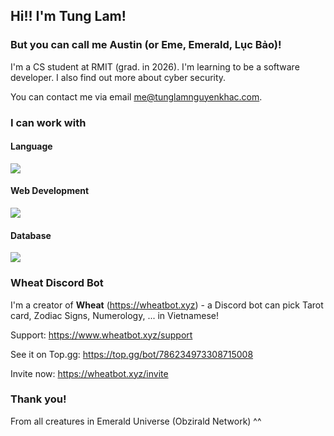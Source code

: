 ## Hi!! I'm Tung Lam!

### But you can call me Austin (or Eme, Emerald, Lục Bảo)!

I'm a CS student at RMIT (grad. in 2026). I'm learning to be a software developer. I also find out more about cyber security.

You can contact me via email me@tunglamnguyenkhac.com.

### I can work with 

#### Language

[![](https://skillicons.dev/icons?i=c,cpp,js,java,python)](https://skillicons.dev)

#### Web Development

[![](https://skillicons.dev/icons?i=html,css,react,express,nodejs)](https://skillicons.dev)

#### Database

[![](https://skillicons.dev/icons?i=mysql,sqlite,mongo)](https://skillicons.dev)

### Wheat Discord Bot 

I'm a creator of __Wheat__ (https://wheatbot.xyz) - a Discord bot can pick Tarot card, Zodiac Signs, Numerology, ... in Vietnamese!

Support: https://www.wheatbot.xyz/support

See it on Top.gg: https://top.gg/bot/786234973308715008

Invite now: https://wheatbot.xyz/invite

### Thank you! ###

From all creatures in Emerald Universe (Obzirald Network) ^^
